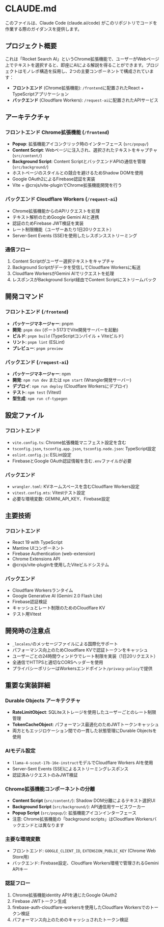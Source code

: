 # CLAUDE.md

このファイルは、Claude Code (claude.ai/code) がこのリポジトリでコードを作業する際のガイダンスを提供します。

## プロジェクト概要

これは「Rocket Search AI」というChrome拡張機能で、ユーザーがWebページ上でテキストを選択すると、即座にAIによる解説を得ることができます。プロジェクトはモノレポ構造を採用し、2つの主要コンポーネントで構成されています：

- **フロントエンド** (Chrome拡張機能): `/frontend`に配置されたReact + TypeScriptアプリケーション
- **バックエンド** (Cloudflare Workers): `/request-ai`に配置されたAPIサービス

## アーキテクチャ

### フロントエンド Chrome拡張機能 (`/frontend`)
- **Popup**: 拡張機能アイコンクリック時のインターフェース (`src/popup/`)
- **Content Script**: Webページに注入され、選択されたテキストをキャプチャ (`src/content/`)
- **Background Script**: Content ScriptとバックエンドAPIの通信を管理 (`src/background/`)
- ホストページのスタイルとの競合を避けるためShadow DOMを使用
- Google OAuth2によるFirebase認証を実装
- Vite + @crxjs/vite-pluginでChrome拡張機能開発を行う

### バックエンド Cloudflare Workers (`/request-ai`)
- Chrome拡張機能からのAPIリクエストを処理
- テキスト解析のためGoogle Gemini AIと連携
- 認証のためFirebase JWT検証を実装
- レート制限機能（ユーザーあたり1日20リクエスト）
- Server-Sent Events (SSE)を使用したレスポンスストリーミング

### 通信フロー
1. Content Scriptがユーザー選択テキストをキャプチャ
2. Background Scriptがデータを受信してCloudflare Workersに転送
3. Cloudflare WorkersがGemini AIでリクエストを処理
4. レスポンスがBackground Script経由でContent Scriptにストリームバック

## 開発コマンド

### フロントエンド (`/frontend`)
- **パッケージマネージャー**: pnpm
- **開発**: `pnpm dev` (ポート5173でVite開発サーバーを起動)
- **ビルド**: `pnpm build` (TypeScriptコンパイル + Viteビルド)
- **リント**: `pnpm lint` (ESLint)
- **プレビュー**: `pnpm preview`

### バックエンド (`/request-ai`)
- **パッケージマネージャー**: npm
- **開発**: `npm run dev` または `npm start` (Wrangler開発サーバー)
- **デプロイ**: `npm run deploy` (Cloudflare Workersにデプロイ)
- **テスト**: `npm test` (Vitest)
- **型生成**: `npm run cf-typegen`

## 設定ファイル

### フロントエンド
- `vite.config.ts`: Chrome拡張機能マニフェスト設定を含む
- `tsconfig.json`, `tsconfig.app.json`, `tsconfig.node.json`: TypeScript設定
- `eslint.config.js`: ESLint設定
- FirebaseとGoogle OAuth認証情報を含む`.env`ファイルが必要

### バックエンド
- `wrangler.toml`: KVネームスペースを含むCloudflare Workers設定
- `vitest.config.mts`: Vitestテスト設定
- 必要な環境変数: GEMINI_API_KEY、Firebase設定

## 主要技術

### フロントエンド
- React 19 with TypeScript
- Mantine UIコンポーネント
- Firebase Authentication (web-extension)
- Chrome Extensions API
- @crxjs/vite-pluginを使用したViteビルドシステム

### バックエンド
- Cloudflare Workersランタイム
- Google Generative AI (Gemini 2.0 Flash Lite)
- Firebase認証検証
- キャッシュとレート制限のためのCloudflare KV
- テスト用Vitest

## 開発時の注意点

- `_locales/`のメッセージファイルによる国際化サポート
- パフォーマンス向上のためCloudflare KVで認証トークンをキャッシュ
- ユーザーごとの24時間ウィンドウでレート制限を実装（1日20リクエスト）
- 全通信でHTTPSと適切なCORSヘッダーを使用
- プライバシーポリシーはWorkersエンドポイント`/privacy-policy`で提供

## 重要な実装詳細

### Durable Objects アーキテクチャ
- **RateLimitObject**: SQLiteストレージを使用したユーザーごとのレート制限管理
- **TokenCacheObject**: パフォーマンス最適化のためJWTトークンキャッシュ
- 両方ともエッジロケーション間での一貫した状態管理にDurable Objectsを使用

### AIモデル設定
- `llama-4-scout-17b-16e-instruct`モデルでCloudflare Workers AIを使用
- Server-Sent Events (SSE)によるストリーミングレスポンス
- 認証済みリクエストのみJWT検証

### Chrome拡張機能コンポーネントの分離
- **Content Script** (`src/content/`): Shadow DOM分離によるテキスト選択UI
- **Background Script** (`src/background/`): API通信用サービスワーカー
- **Popup Script** (`src/popup/`): 拡張機能アイコンインターフェース
- 注意: Chrome拡張機能の「background scripts」はCloudflare Workersバックエンドとは異なります

### 主要な環境変数
- フロントエンド: `GOOGLE_CLIENT_ID`, `EXTENSION_PUBLIC_KEY` (Chrome Web Store用)
- バックエンド: Firebase設定、Cloudflare Workers環境で管理されるGemini APIキー

### 認証フロー
1. Chrome拡張機能identity APIを通じたGoogle OAuth2
2. Firebase JWTトークン生成
3. firebase-auth-cloudflare-workersを使用したCloudflare Workersでのトークン検証
4. パフォーマンス向上のためのキャッシュされたトークン検証